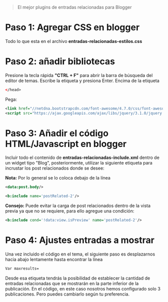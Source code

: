 > El mejor plugins de entradas relacionadas para Blogger

# Paso 1: Agregar CSS en blogger 
Todo lo que esta en el archivo **entradas-relacionadas-estilos.css**<br>

# Paso 2: añadir bibliotecas
Presione la tecla rápida **"CTRL + F"** para abrir la barra de búsqueda del editor de temas. Escribe la etiqueta </head> y presiona Enter. Encima de la etiqueta
```xml
</head>
```
Pega:
```xml
<link href="//netdna.bootstrapcdn.com/font-awesome/4.7.0/css/font-awesome.css" rel="stylesheet"/> 
<script src="https://ajax.googleapis.com/ajax/libs/jquery/3.1.0/jquery.min.js"></script>
```
# Paso 3: Añadir el código HTML/Javascript en blogger
 Incluir todo el contenido de **entradas-relacionadas-include.xml** dentro de un widget tipo "Blog", posteriormente, utilizar la siguiente etiqueta para incrustar los post relacionados donde se desee:

 **Nota:** Por lo general se lo coloca debajo de la línea 
 ```xml
 <data:post.body/>
```
```xml
<b:include name='postRelated-2'/>
```

**Consejo:** Puede evitar la carga de post relacionados dentro de la vista previa ya que no se requiere, para ello agregue una condición:

```xml
<b:include cond='!data:view.isPreview' name='postRelated-2'/>
```


# Paso 4: Ajustes entradas a mostrar

Una vez incluido el código en el tema, el siguiente paso es desplazarnos hacia abajo lentamente hasta encontrar la línea 
```xml
Var maxresults=
```
Desde esa etiqueta tendrás la posibilidad de establecer la cantidad de entradas relacionadas que se mostrarán en la parte inferior de la publicación. En el código, en este caso nosotros hemos configurado solo 3 publicaciones. Pero puedes cambiarlo según tu preferencia.
